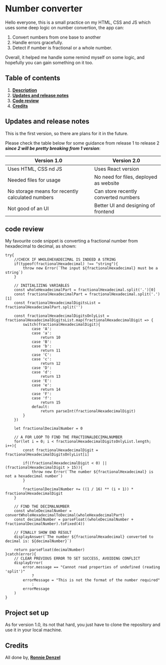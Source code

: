 # Number converter

Hello everyone, this is a small practice on my HTML, CSS and JS which uses some deep logic on number convertion, the app can:

1. Convert numbers from one base to another
2. Handle errors gracefully.
3. Detect if number is fractional or a whole number.

Overall, it helped me handle some remind myself on some logic, and hopefully you can gain something on it too.

## Table of contents

1. [__Description__](#number-converter)
1. [__Updates and release notes__](#updates-and-release-notes)
1. [__Code review__](#code-review)
1. [__Credits__](#credits)

## Updates and release notes

This is the first version, so there are plans for it in the future.

Please check the table below for some guidance from release 1 to release 2 ___since 2 will be pretty breaking from 1 version___:

| __Version 1.0__                                  | __Version 2.0__                        |
|--------------------------------------------------|----------------------------------------|
|               Uses HTML, CSS nd JS               | Uses React version                     |
| Needed files for usage                           | No need for files, deployed as website |
| No storage means for recently calculated numbers | Can store recently converted numbers   |
| Not good of an UI                                | Better UI and designing of frontend    |

## code review

My favourite code snippet is converting a fractional number from hexadecimal to decimal, as shown:

    try{
        //CHECK IF WHOLEHEXADECIMAL IS INDEED A STRING
        if(typeof(fractionalHexadecimal) !== "string"){
            throw new Error(`The input ${fractionalHexadecimal} must be a string`)
        }

        // INITIALIZING VARIABLES
        const wholeHexadecimalPart = fractionalHexadecimal.split('.')[0]
        const fractionalHexadecimalPart = fractionalHexadecimal.split('.')[1]
        const fractionalHexadecimalDigitsList = fractionalHexadecimalPart.split('')
        
        const fractionalHexadecimalDigitsOnlyList = fractionalHexadecimalDigitsList.map(fractionalHexadecimalDigit => {
            switch(fractionalHexadecimalDigit){
                case 'A':
                case 'a':
                    return 10
                case 'B':
                case 'b':
                    return 11
                case 'C':
                case 'c':
                    return 12
                case 'D':
                case 'd':
                    return 13
                case 'E':
                case 'e':
                    return 14
                case 'F':
                case 'f':
                    return 15
                default:
                    return parseInt(fractionalHexadecimalDigit)
            }            
        })

        let fractionalDecimalNumber = 0

        // A FOR LOOP TO FIND THE FRACTIONALDECIMALNUMBER
        for(let i = 0; i < fractionalHexadecimalDigitsOnlyList.length; i++){
            const fractionalHexadecimalDigit = fractionalHexadecimalDigitsOnlyList[i]

            if((fractionalHexadecimalDigit < 0) || (fractionalHexadecimalDigit > 15)){
                throw new Error(`The number ${fractionalHexadecimal} is not a hexadecimal number`)
            }

            fractionalDecimalNumber += ((1 / 16) ** (i + 1)) * fractionalHexadecimalDigit
        }

        // FIND THE DECIMALNUMBER
        const wholeDecimalNumber = convertWholeHexadecimalToDecimal(wholeHexadecimalPart)
        const decimalNumber = parseFloat((wholeDecimalNumber + fractionalDecimalNumber).toFixed(4))

        // FINALLY SHOW END RESULT
        displayAnswer(`The number ${fractionalHexadecimal} converted to decimal is: ${decimalNumber}`)

        return parseFloat(decimalNumber)
    }catch(error){
        // CLEAR PREVIOUS ERROR TO SET SUCCESS, AVOIDING CONFLICT
        displayError(
            error.message == "Cannot read properties of undefined (reading 'split')"
                ?
            errorMessage = "This is not the format of the number required"
                :
            errorMessage
        )
    }
  
## Project set up

As for version 1.0, its not that hard, you just have to clone the repository and use it in your local machine.

## Credits

All done by, [__Ronnie Denzel__](https://github.com/itsbluejelly)
